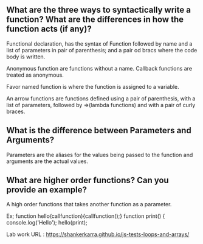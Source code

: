 ## What are the three ways to syntactically write a function? What are the differences in how the function acts (if any)?

Functional declaration, has the syntax of Function followed by name and a list of parameters in pair of parenthesis; and a pair od bracs where the code body is written.

Anonymous function are functions without a name. Callback functions are treated as anonymous.

Favor named function is where the function is assigned to a variable.

An arrow functions are functions defined using a pair of parenthesis, with a list of parameters, followed by =>(lambda functions) and with a pair of curly braces.

## What is the difference between Parameters and Arguments?

Parameters are the aliases for the values being passed to the function and arguments are the actual values.

## What are higher order functions? Can you provide an example?

A high order functions that takes another function as a parameter.

Ex; 
function hello(callfunction){callfunction();}
function print() { console.log('Hello');
hello(print);

Lab work URL : https://shankerkarra.github.io/js-tests-loops-and-arrays/